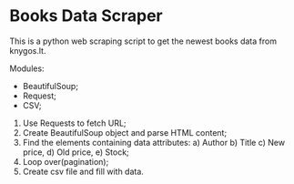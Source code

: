 <h1>Books Data Scraper</h1>

This is a python web scraping script to get the newest books data from knygos.lt.

Modules:
- BeautifulSoup;
- Request;
- CSV;

1. Use Requests to fetch URL;
2. Create BeautifulSoup object and parse HTML content;
3. Find the elements containing data attributes: 
 a) Author
 b) Title
 c) New price,
 d) Old price,
 e) Stock;
5. Loop over(pagination);
6. Create csv file and fill with data.

